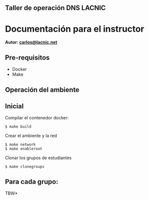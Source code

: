 ## Taller de operación DNS LACNIC

# Documentación para el instructor

**Autor: carlos@lacnic.net**



## Pre-requisitos 

- Docker
- Make



## Operación del ambiente

## Inicial

Compilar el contenedor docker:

```shell
$ make build
```

Crear el ambiente y la red

```shell
$ make network
$ make enableroot
```

Clonar los grupos de estudiantes

```shell
$ make clonegroups
```

## Para cada grupo:

TBW*

